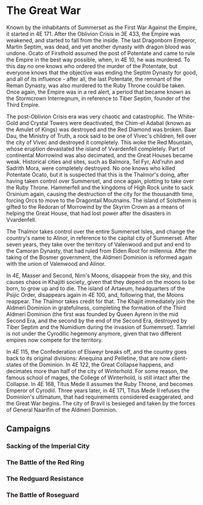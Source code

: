 # The Great War

Known by the inhabitants of Summerset as the First War Against the Empire, it started in 4E 171. After the Oblivion Crisis in 3E 433, the Empire was weakened, and started to fall from the inside. The last Dragonborn Emperor, Martin Septim, was dead, and yet another dynasty with dragon blood was undone. Ocato of Firsthold assumed the post of Potentate and came to rule the Empire in the best way possible, when, in 4E 10, he was murdered. To this day no one knows who ordered the murder of the Potentate, but everyone knows that the objective was ending the Septim Dynasty for good, and all of its influence - after all, the last Potentate, the remnant of the Reman Dynasty, was also murdered to the Ruby Throne could be taken. Once again, the Empire was in a red alert, a period that became known as the Stormcrown Interregnum, in reference to Tiber Septim, founder of the Third Empire.

The post-Oblivion Crisis era was very chaotic and catastrophic. The White-Gold and Crystal Towers were deactivated, the Chim-el Adabal (known as the Amulet of Kings) was destroyed and the Red Diamond was broken. Baar Dau, the Ministry of Truth, a rock said to be one of Vivec's children, fell over the city of Vivec and destroyed it completely. This woke the Red Mountain, whose eruption devastated the island of Vvardenfell completely. Part of continental Morrowind was also decimated, and the Great Houses became weak. Historical cities and sites, such as Balmora, Tel Fyr, Ald'ruhn and Sadrith Mora, were completely destroyed. No one knows who killed Potentate Ocato, but it is suspected that this is the Thalmor's doing, after having taken control over Summerset, and once again, plotting to take over the Ruby Throne. Hammerfell and the kingdoms of High Rock unite to sack Orsinium again, causing the destruction of the city for the thousandth time, forcing Orcs to move to the Dragontail Moutnains. The island of Solstheim is gifted to the Redoran of Morrowind by the Skyrim Crown as a means of helping the Great House, that had lost power after the disasters in Vvardenfell.

The Thalmor takes control over the entire Summerset Isles, and change the country's name to Alinor, in reference to the capital city of Summerset. After seven years, they take over the territory of Valenwood and put and end to the Camoran Dynasty, that had ruled from Elden Root for millennia. After the taking of the Bosmer government, the Aldmeri Dominion is reformed again with the union of Valenwood and Alinor.

In 4E, Masser and Second, Nirn's Moons, disappear from the sky, and this causes chaos in Khajiiti society, given that they depend on the moons to be born, to grow up and to die. The island of Artaeum, headquarters of the Psijic Order, disappears again in 4E 100, and, following that, the Moons reappear. The Thalmor takes credit for that. The Khajiit immediately join the Aldmeri Dominion in gratefulness, completing the formation of the Third Aldmeri Dominion (the first was founded by Queen Ayrenn in the mid Second Era, and the second by the end of the Second Era, destroyed by Tiber Septim and the Numidium during the invasion of Sumemrset). Tamriel is not under the Cyrodilic hegemony anymore, given that two different empires now compete for the territory.

In 4E 115, the Confederation of Elsweyr breaks off, and the country goes back to its original divisions: Anequina and Pelletine, that are now client-states of the Dominion. In 4E 122, the Great Collapse happens, and decimates more than half of the city of Winterhold. For some reason, the famous school of mages, the College of Winterhold, is still intact after the Collapse. In 4E 168, Titus Mede II assumes the Ruby Throne, and becomes Emperor of Cyrodiil. Three years later, in 4E 171, Titus Mede II refuses the Dominion's ultimatum, that had requirements considered exaggerated, and the Great War begins. The city of Bravil is besieged and taken by the forces of General Naarifin of the Aldmeri Dominion.

## Campaigns
### Sacking of the Imperial City
### The Battle of the Red Ring
### The Redguard Resistance
### The Battle of Roseguard
